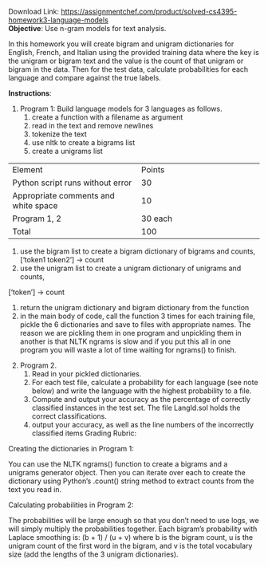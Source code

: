 Download Link: https://assignmentchef.com/product/solved-cs4395-homework3-language-models
<br>
<strong>Objective</strong>: Use n-gram models for text analysis.

In this homework you will create bigram and unigram dictionaries for English, French, and Italian using the provided training data where the key is the unigram or bigram text and the value is the count of that unigram or bigram in the data. Then for the test data, calculate probabilities for each language and compare against the true labels.




<strong>Instructions</strong>:




<ol>

 <li>Program 1: Build language models for 3 languages as follows.

  <ol>

   <li>create a function with a filename as argument</li>

   <li>read in the text and remove newlines</li>

   <li>tokenize the text</li>

   <li>use nltk to create a bigrams list</li>

   <li>create a unigrams list</li>

  </ol></li>

</ol>

<table width="542">

 <tbody>

  <tr>

   <td width="275">Element</td>

   <td width="268">Points</td>

  </tr>

  <tr>

   <td width="275">Python script runs without error</td>

   <td width="268">30</td>

  </tr>

  <tr>

   <td width="275">Appropriate comments and white space</td>

   <td width="268">10</td>

  </tr>

  <tr>

   <td width="275">Program 1, 2</td>

   <td width="268">30 each</td>

  </tr>

  <tr>

   <td width="275">Total</td>

   <td width="268">100</td>

  </tr>

 </tbody>

</table>

<ol>

 <li>use the bigram list to create a bigram dictionary of bigrams and counts, [‘token1 token2’] -&gt; count</li>

 <li>use the unigram list to create a unigram dictionary of unigrams and counts,</li>

</ol>

[‘token’] -&gt; count

<ol>

 <li>return the unigram dictionary and bigram dictionary from the function</li>

 <li>in the main body of code, call the function 3 times for each training file, pickle the 6 dictionaries and save to files with appropriate names. The reason we are pickling them in one program and unpickling them in another is that NLTK ngrams is slow and if you put this all in one program you will waste a lot of time waiting for ngrams() to finish.</li>

</ol>

<ol start="2">

 <li>Program 2.

  <ol>

   <li>Read in your pickled dictionaries.</li>

   <li>For each test file, calculate a probability for each language (see note below) and write the language with the highest probability to a file.</li>

   <li>Compute and output your accuracy as the percentage of correctly classified instances in the test set. The file LangId.sol holds the correct classifications.</li>

   <li>output your accuracy, as well as the line numbers of the incorrectly classified items Grading Rubric:</li>

  </ol></li>

</ol>

Creating the dictionaries in Program 1:

You can use the NLTK ngrams() function to create a bigrams and a unigrams generator object. Then you can iterate over each to create the dictionary using Python’s .count() string method to extract counts from the text you read in.

Calculating probabilities in Program 2:

The probabilities will be large enough so that you don’t need to use logs, we will simply multiply the probabilities together. Each bigram’s probability with Laplace smoothing is: (b + 1) / (u + v)  where b is the bigram count, u is the unigram count of the first word in the bigram, and v is the total vocabulary size (add the lengths of the 3 unigram dictionaries).